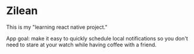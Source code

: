 # Zilean
This is my "learning react native project."

App goal: make it easy to quickly schedule local notifications so you don't need to stare at your watch while having coffee with a friend. 
